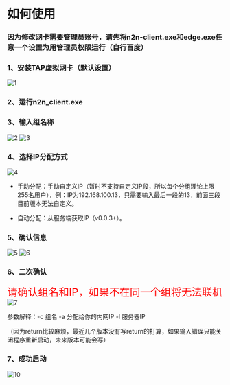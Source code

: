 # 如何使用

### 因为修改网卡需要管理员账号，请先将n2n-client.exe和edge.exe任意一个设置为用管理员权限运行（自行百度）

### 1、安装TAP虚拟网卡（默认设置）

  ![1](D:\GitHub\N2N-Client-py\img\1.png)

### 2、运行n2n_client.exe

### 3、输入组名称

  ![2](D:\GitHub\N2N-Client-py\img\2.png)
  ![3](D:\GitHub\N2N-Client-py\img\3.png)

### 4、选择IP分配方式

  ![4](D:\GitHub\N2N-Client-py\img\4.png)

* 手动分配：手动自定义IP（暂时不支持自定义IP段，所以每个分组理论上限255名用户），例：IP为192.168.100.13，只需要输入最后一段的13，前面三段目前版本无法自定义。

* 自动分配：从服务端获取IP（v0.0.3+）。

### 5、确认信息

![5](D:\GitHub\N2N-Client-py\img\5.png)
![6](D:\GitHub\N2N-Client-py\img\6.png)

### 6、二次确认

<font color=red size=5px>请确认组名和IP，如果不在同一个组将无法联机</font>
![7](D:\GitHub\N2N-Client-py\img\7.png)

参数解释：-c 组名 -a 分配给你的内网IP -l 服务器IP

（因为return比较麻烦，最近几个版本没有写return的打算，如果输入错误只能关闭程序重新启动，未来版本可能会写）

### 7、成功启动

 ![10](D:\GitHub\N2N-Client-py\img\10.png)